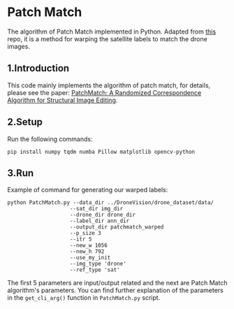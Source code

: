 # Patch Match
The algorithm of Patch Match implemented in Python. Adapted from [this](https://github.com/MingtaoGuo/PatchMatch) repo,
it is a method for warping the satellite labels to match the drone images.

## 1.Introduction
This code mainly implements the algorithm of patch match, for details, please see the paper: [PatchMatch: A Randomized Correspondence Algorithm for Structural Image Editing](http://gfx.cs.princeton.edu/pubs/Barnes_2009_PAR/patchmatch.pdf).

## 2.Setup
Run the following commands:
```shell script
pip install numpy tqdm numba Pillow matplotlib opencv-python
```

## 3.Run

 Example of command for generating our warped labels:
 ```
python PatchMatch.py --data_dir ../DroneVision/drone_dataset/data/ 
                     --sat_dir img_dir 
                     --drone_dir drone_dir 
                     --label_dir ann_dir
                     --output_dir patchmatch_warped
                     --p_size 3
                     --itr 5
                     --new_w 1056
                     --new_h 792
                     --use_my_init
                     --img_type 'drone'
                     --ref_type 'sat'
 
```

The first 5 parameters are input/output related and the next are Patch Match algorithm's parameters.
You can find further explanation of the parameters in the ```get_cli_arg()``` function in ```PatchMatch.py``` script.



